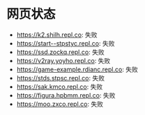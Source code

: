 # 网页状态
- https://k2.shilh.repl.co: 失败
- https://start--stpstyc.repl.co: 失败
- https://ssd.zockq.repl.co: 失败
- https://v2ray.yoyho.repl.co: 失败
- https://game-example.rdianc.repl.co: 失败
- https://stds.stpsc.repl.co: 失败
- https://sak.kmco.repl.co: 失败
- https://figura.hpbmm.repl.co: 失败
- https://moo.zxco.repl.co: 失败
